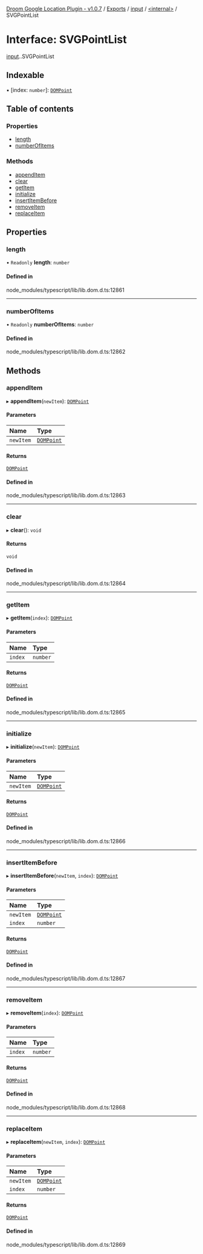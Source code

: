 [Droom Google Location Plugin - v1.0.7](../README.md) / [Exports](../modules.md) / [input](../modules/input.md) / [<internal\>](../modules/input._internal_.md) / SVGPointList

# Interface: SVGPointList

[input](../modules/input.md).[<internal>](../modules/input._internal_.md).SVGPointList

## Indexable

▪ [index: `number`]: [`DOMPoint`](../modules/input._internal_.md#dompoint)

## Table of contents

### Properties

- [length](input._internal_.SVGPointList.md#length)
- [numberOfItems](input._internal_.SVGPointList.md#numberofitems)

### Methods

- [appendItem](input._internal_.SVGPointList.md#appenditem)
- [clear](input._internal_.SVGPointList.md#clear)
- [getItem](input._internal_.SVGPointList.md#getitem)
- [initialize](input._internal_.SVGPointList.md#initialize)
- [insertItemBefore](input._internal_.SVGPointList.md#insertitembefore)
- [removeItem](input._internal_.SVGPointList.md#removeitem)
- [replaceItem](input._internal_.SVGPointList.md#replaceitem)

## Properties

### length

• `Readonly` **length**: `number`

#### Defined in

node_modules/typescript/lib/lib.dom.d.ts:12861

___

### numberOfItems

• `Readonly` **numberOfItems**: `number`

#### Defined in

node_modules/typescript/lib/lib.dom.d.ts:12862

## Methods

### appendItem

▸ **appendItem**(`newItem`): [`DOMPoint`](../modules/input._internal_.md#dompoint)

#### Parameters

| Name | Type |
| :------ | :------ |
| `newItem` | [`DOMPoint`](../modules/input._internal_.md#dompoint) |

#### Returns

[`DOMPoint`](../modules/input._internal_.md#dompoint)

#### Defined in

node_modules/typescript/lib/lib.dom.d.ts:12863

___

### clear

▸ **clear**(): `void`

#### Returns

`void`

#### Defined in

node_modules/typescript/lib/lib.dom.d.ts:12864

___

### getItem

▸ **getItem**(`index`): [`DOMPoint`](../modules/input._internal_.md#dompoint)

#### Parameters

| Name | Type |
| :------ | :------ |
| `index` | `number` |

#### Returns

[`DOMPoint`](../modules/input._internal_.md#dompoint)

#### Defined in

node_modules/typescript/lib/lib.dom.d.ts:12865

___

### initialize

▸ **initialize**(`newItem`): [`DOMPoint`](../modules/input._internal_.md#dompoint)

#### Parameters

| Name | Type |
| :------ | :------ |
| `newItem` | [`DOMPoint`](../modules/input._internal_.md#dompoint) |

#### Returns

[`DOMPoint`](../modules/input._internal_.md#dompoint)

#### Defined in

node_modules/typescript/lib/lib.dom.d.ts:12866

___

### insertItemBefore

▸ **insertItemBefore**(`newItem`, `index`): [`DOMPoint`](../modules/input._internal_.md#dompoint)

#### Parameters

| Name | Type |
| :------ | :------ |
| `newItem` | [`DOMPoint`](../modules/input._internal_.md#dompoint) |
| `index` | `number` |

#### Returns

[`DOMPoint`](../modules/input._internal_.md#dompoint)

#### Defined in

node_modules/typescript/lib/lib.dom.d.ts:12867

___

### removeItem

▸ **removeItem**(`index`): [`DOMPoint`](../modules/input._internal_.md#dompoint)

#### Parameters

| Name | Type |
| :------ | :------ |
| `index` | `number` |

#### Returns

[`DOMPoint`](../modules/input._internal_.md#dompoint)

#### Defined in

node_modules/typescript/lib/lib.dom.d.ts:12868

___

### replaceItem

▸ **replaceItem**(`newItem`, `index`): [`DOMPoint`](../modules/input._internal_.md#dompoint)

#### Parameters

| Name | Type |
| :------ | :------ |
| `newItem` | [`DOMPoint`](../modules/input._internal_.md#dompoint) |
| `index` | `number` |

#### Returns

[`DOMPoint`](../modules/input._internal_.md#dompoint)

#### Defined in

node_modules/typescript/lib/lib.dom.d.ts:12869

